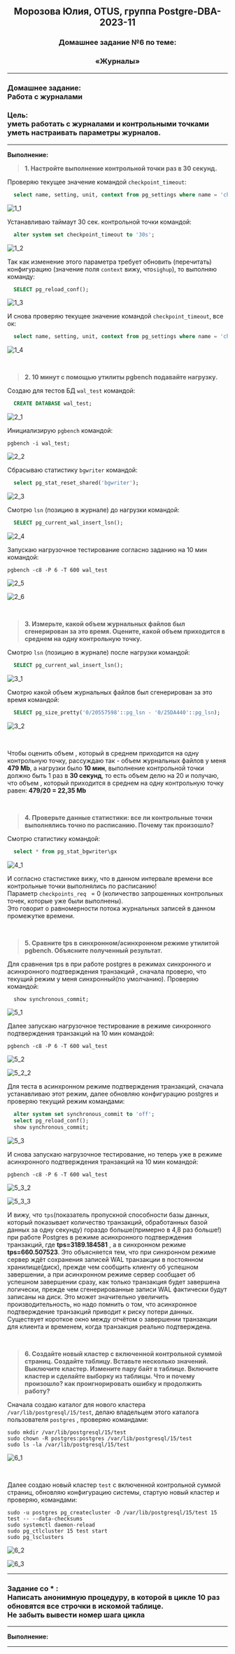**<div align="center"><h2>Морозова Юлия, OTUS, группа Postgre-DBA-2023-11</h2></div>**

**<div align=center><h3>Домашнее задание №6 по теме:</h3></div>**
**<div align=center><h3>«Журналы»</h3></div>**

***
**<h3>Домашнее задание:
<br>Работа с журналами</h3>**

**<h3>Цель:
<br>уметь работать с журналами и контрольными точками
<br>уметь настраивать параметры журналов.</h3>**

***

**Выполнение:**

>**1. Настройте выполнение контрольной точки раз в 30 секунд.**

Проверяю текущее значение командой ``checkpoint_timeout``:

```sql
  select name, setting, unit, context from pg_settings where name = 'checkpoint_timeout';
```
  ![1_1](https://github.com/Y-M-Morozova/Postgre-DBA-2023-11_OTUS_Morozova_Yulia/assets/153178571/5e71cd77-70b8-4287-817f-d9819f03d938)

Устанавливаю таймаут 30 сек. контрольной точки командой:

```sql
  alter system set checkpoint_timeout to '30s';
```

  ![1_2](https://github.com/Y-M-Morozova/Postgre-DBA-2023-11_OTUS_Morozova_Yulia/assets/153178571/cc398446-10ff-4914-a6e3-b56769215f7e)

Так как изменение этого параметра требует обновить (перечитать) конфигурацию (значение поля ``context`` вижу, что``sighup``), то выполняю команду:

```sql
  SELECT pg_reload_conf();
```

  ![1_3](https://github.com/Y-M-Morozova/Postgre-DBA-2023-11_OTUS_Morozova_Yulia/assets/153178571/b07236eb-46ab-4405-8384-3839da657ac3)

И снова проверяю текущее значение командой ``checkpoint_timeout``, все ок:

```sql
  select name, setting, unit, context from pg_settings where name = 'checkpoint_timeout';
```

  ![1_4](https://github.com/Y-M-Morozova/Postgre-DBA-2023-11_OTUS_Morozova_Yulia/assets/153178571/7d67094c-f69a-43dc-994e-9a7dbfffc53f)
  
<br/>

>**2. 10 минут c помощью утилиты pgbench подавайте нагрузку.**

Создаю для тестов БД ``wal_test`` командой:

```sql
  CREATE DATABASE wal_test;
```

![2_1](https://github.com/Y-M-Morozova/Postgre-DBA-2023-11_OTUS_Morozova_Yulia/assets/153178571/52dc566d-2604-4d45-88b8-3d2e37180292)

Инициализирую ``pgbench`` командой: 

``pgbench -i wal_test;``

  ![2_2](https://github.com/Y-M-Morozova/Postgre-DBA-2023-11_OTUS_Morozova_Yulia/assets/153178571/0f49294d-6c3c-4688-a2d1-f08ed9d32476)

Сбрасываю статистику ``bgwriter`` командой:

```sql
  select pg_stat_reset_shared('bgwriter');
```

  ![2_3](https://github.com/Y-M-Morozova/Postgre-DBA-2023-11_OTUS_Morozova_Yulia/assets/153178571/a7854ea9-8631-40f2-a981-1273eb1c581e)

Смотрю ``lsn`` (позицию в журнале) до нагрузки командой:

```sql
  SELECT pg_current_wal_insert_lsn();
```

  ![2_4](https://github.com/Y-M-Morozova/Postgre-DBA-2023-11_OTUS_Morozova_Yulia/assets/153178571/c1845d32-c9bb-48a5-83f8-fe5bb3a7ac3c)

Запускаю нагрузочное тестирование согласно заданию на 10 мин командой:

```pgbench -c8 -P 6 -T 600 wal_test```

  ![2_5](https://github.com/Y-M-Morozova/Postgre-DBA-2023-11_OTUS_Morozova_Yulia/assets/153178571/3c31bf41-322f-4b0a-b9ad-ea21c2cfe6a8)

  ![2_6](https://github.com/Y-M-Morozova/Postgre-DBA-2023-11_OTUS_Morozova_Yulia/assets/153178571/b3ab90cc-635d-4974-aa54-4652903b4c85)

<br/>

>**3. Измерьте, какой объем журнальных файлов был сгенерирован за это время. Оцените, какой объем приходится в среднем на одну контрольную точку.**

Смотрю ``lsn`` (позицию в журнале) после нагрузки командой:

```sql
  SELECT pg_current_wal_insert_lsn();
```

  ![3_1](https://github.com/Y-M-Morozova/Postgre-DBA-2023-11_OTUS_Morozova_Yulia/assets/153178571/946069a2-ddcd-4619-b91a-50aaa0299c9c)

Смотрю какой объем журнальных файлов был сгенерирован за это время командой:

```sql
  SELECT pg_size_pretty('0/20557598'::pg_lsn - '0/25DA440'::pg_lsn);
```

  ![3_2](https://github.com/Y-M-Morozova/Postgre-DBA-2023-11_OTUS_Morozova_Yulia/assets/153178571/c1613999-e02a-4d7c-8400-1d224e3b64ba)


  <br/>

Чтобы оценить объем , который в среднем приходится на одну контрольную точку, рассуждаю так - объем журнальных файлов у меня **479 Mb**, а нагрузки было **10 мин**, выполнение контрольной точки должно быть 1 раз в **30 секунд**, то есть объем делю на 20 и получаю, что объем , который приходится в среднем на одну контрольную точку равен:
**479/20 = 22,35 Mb**

<br/>

>**4. Проверьте данные статистики: все ли контрольные точки выполнялись точно по расписанию. Почему так произошло?**

Cмотрю статистику командой:

```sql
  select * from pg_stat_bgwriter\gx
```

  ![4_1](https://github.com/Y-M-Morozova/Postgre-DBA-2023-11_OTUS_Morozova_Yulia/assets/153178571/a7181042-273b-465b-bc3c-90d94e454939)

И согласно стастистике вижу, что в данном интервале времени все контрольные точки выполнялись по расписанию! 
<br>Параметр ``checkpoints_req `` = 0 (количество запрошенных контрольных точек, которые уже были выполнены).
<br>Это говорит о равномерности потока журнальных записей в данном промежутке времени.
  
  <br/>

>**5. Сравните tps в синхронном/асинхронном режиме утилитой pgbench. Объясните полученный результат.**

Для сравнения tps в при работе postgres в режимах синхронного и асинхронного подтверждения транзакций , сначала проверю, что текущий режим у меня синхронный(по умолчанию).
Проверяю командой:

```sql
  show synchronous_commit;
```

  ![5_1](https://github.com/Y-M-Morozova/Postgre-DBA-2023-11_OTUS_Morozova_Yulia/assets/153178571/e840fd81-adef-467a-a8ff-aaf542096459)

Далее запускаю нагрузочное тестирование в режиме синхронного подтверждения транзакций на 10 мин командой:

``pgbench -c8 -P 6 -T 600 wal_test``

  ![5_2](https://github.com/Y-M-Morozova/Postgre-DBA-2023-11_OTUS_Morozova_Yulia/assets/153178571/5323b30d-14e3-4eb1-965d-50a3c08316ba)

  ![5_2_2](https://github.com/Y-M-Morozova/Postgre-DBA-2023-11_OTUS_Morozova_Yulia/assets/153178571/65e38115-98cd-4011-b43a-fb421a049ac7)


Для теста в асинхронном режиме подтверждения транзакций, сначала устанавливаю этот режим, далее обновляю конфигурацию postgres и проверяю текущий режим командами:

```sql
  alter system set synchronous_commit to 'off';
  select pg_reload_conf();
  show synchronous_commit;
```

  ![5_3](https://github.com/Y-M-Morozova/Postgre-DBA-2023-11_OTUS_Morozova_Yulia/assets/153178571/744a4f9c-81ee-4c2a-83de-098f33df2dd5)

И снова запускаю нагрузочное тестирование, но теперь уже в режиме асинхронного подтверждения транзакций на 10 мин командой:

```pgbench -c8 -P 6 -T 600 wal_test```

  ![5_3_2](https://github.com/Y-M-Morozova/Postgre-DBA-2023-11_OTUS_Morozova_Yulia/assets/153178571/c7bb54d3-0b4e-430e-84c2-7cf66004065d)

  ![5_3_3](https://github.com/Y-M-Morozova/Postgre-DBA-2023-11_OTUS_Morozova_Yulia/assets/153178571/83abbfdc-679b-4a5a-a0b1-fd311ed0936f)

И вижу, что ``tps``(показатель пропускной способности базы данных, который показывает количество транзакций, обработанных базой данных за одну секунду) гораздо больше(примерно в 4,8 раз больше!) при работе Postgres в режиме асинхронного подтверждения транзакций, где **tps=3189.184581** , а в синхронном режиме **tps=660.507523**. Это объясняется тем, что при синхронном режиме сервер ждёт сохранения записей WAL транзакции в постоянном хранилище(диск), прежде чем сообщить клиенту об успешном завершении, а при асинхронном режиме сервер сообщает об успешном завершении сразу, как только транзакция будет завершена логически, прежде чем сгенерированные записи WAL фактически будут записаны на диск. Это может значительно увеличить производительность, но надо помнить о том, что асинхронное подтверждение транзакций приводит к риску потери данных. Существует короткое окно между отчётом о завершении транзакции для клиента и временем, когда транзакция реально подтверждена.

<br/>

>**6. Создайте новый кластер с включенной контрольной суммой страниц. Создайте таблицу. Вставьте несколько значений. Выключите кластер. Измените пару байт в таблице. Включите кластер и сделайте выборку из таблицы. Что и почему произошло? как проигнорировать ошибку и продолжить работу?**

Сначала создаю каталог для нового кластера ``/var/lib/postgresql/15/test``, делаю владельцем этого каталога пользователя ``postgres`` , проверяю  командами:

``sudo mkdir /var/lib/postgresql/15/test``
<br>``sudo chown -R postgres:postgres /var/lib/postgresql/15/test``
<br>``sudo ls -la /var/lib/postgresql/15/test``

  ![6_1](https://github.com/Y-M-Morozova/Postgre-DBA-2023-11_OTUS_Morozova_Yulia/assets/153178571/70e8ae8c-8ffe-4ff2-9742-cddd87390e90)
  

<br/> 

Далее создаю новый кластер ``test`` с включенной контрольной суммой страниц, обновляю конфигурацию системы, стартую новый кластер и проверяю,  командами:

``sudo -u postgres pg_createcluster -D /var/lib/postgresql/15/test 15 test -- --data-checksums``
<br>``sudo systemctl daemon-reload``
<br>``sudo pg_ctlcluster 15 test start``
<br>``sudo pg_lsclusters``

  ![6_2](https://github.com/Y-M-Morozova/Postgre-DBA-2023-11_OTUS_Morozova_Yulia/assets/153178571/b929d8c8-25f2-4804-94f5-9d313485847d)

  ![6_3](https://github.com/Y-M-Morozova/Postgre-DBA-2023-11_OTUS_Morozova_Yulia/assets/153178571/e6e23c02-211c-400a-a250-b67b2df9e4f5)

  

***
**<h3> Задание со * :
<br>Написать анонимную процедуру, в которой в цикле 10 раз обновятся все строчки в искомой таблице.
<br>Не забыть вывести номер шага цикла</h3>**
***

**Выполнение:**


***

